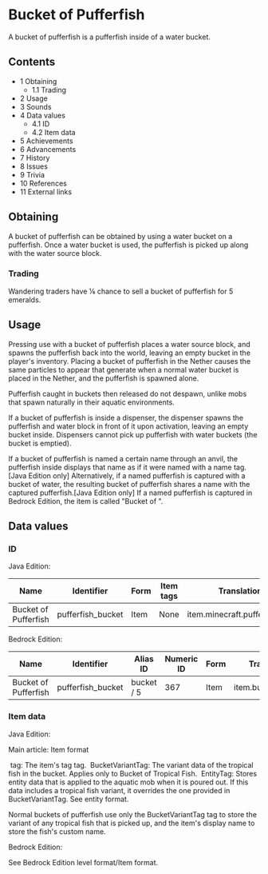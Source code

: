 # Bucket of Pufferfish
A bucket of pufferfish is a pufferfish inside of a water bucket.

## Contents
- 1 Obtaining
	- 1.1 Trading
- 2 Usage
- 3 Sounds
- 4 Data values
	- 4.1 ID
	- 4.2 Item data
- 5 Achievements
- 6 Advancements
- 7 History
- 8 Issues
- 9 Trivia
- 10 References
- 11 External links

## Obtaining
A bucket of pufferfish can be obtained by using a water bucket on a pufferfish. Once a water bucket is used, the pufferfish is picked up along with the water source block.

### Trading
Wandering traders have 1⁄6 chance to sell a bucket of pufferfish for 5 emeralds.

## Usage
Pressing use with a bucket of pufferfish places a water source block, and spawns the pufferfish back into the world, leaving an empty bucket in the player's inventory. Placing a bucket of pufferfish in the Nether causes the same particles to appear that generate when a normal water bucket is placed in the Nether, and the pufferfish is spawned alone.

Pufferfish caught in buckets then released do not despawn, unlike mobs that spawn naturally in their aquatic environments.

If a bucket of pufferfish is inside a dispenser, the dispenser spawns the pufferfish and water block in front of it upon activation, leaving an empty bucket inside. Dispensers cannot pick up pufferfish with water buckets (the bucket is emptied).

If a bucket of pufferfish is named a certain name through an anvil, the pufferfish inside displays that name as if it were named with a name tag.‌[Java Edition  only] Alternatively, if a named pufferfish is captured with a bucket of water, the resulting bucket of pufferfish shares a name with the captured pufferfish.‌[Java Edition  only] If a named pufferfish is captured in Bedrock Edition, the item is called "Bucket of <Name>".

## Data values
### ID
Java Edition:

| Name                 | Identifier        | Form | Item tags | Translation key                  |
|----------------------|-------------------|------|-----------|----------------------------------|
| Bucket of Pufferfish | pufferfish_bucket | Item | None      | item.minecraft.pufferfish_bucket |

Bedrock Edition:

| Name                 | Identifier        | Alias ID   | Numeric ID | Form | Translation key        |
|----------------------|-------------------|------------|------------|------|------------------------|
| Bucket of Pufferfish | pufferfish_bucket | bucket / 5 | 367        | Item | item.bucketPuffer.name |

### Item data
Java Edition:

Main article: Item format

 tag: The item's tag tag.
 BucketVariantTag: The variant data of the tropical fish in the bucket. Applies only to Bucket of Tropical Fish.
 EntityTag: Stores entity data that is applied to the aquatic mob when it is poured out. If this data includes a tropical fish variant, it overrides the one provided in BucketVariantTag.
See entity format.

Normal buckets of pufferfish use only the BucketVariantTag tag to store the variant of any tropical fish that is picked up, and the item's display name to store the fish's custom name.

Bedrock Edition:

See Bedrock Edition level format/Item format.

